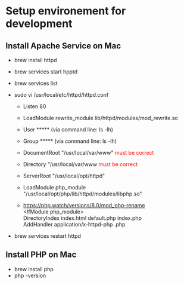 # Setup environement for development

## Install Apache Service on Mac
-   brew install httpd
-   brew services start hpptd
-   brew services list
-   sudo vi /usr/local/etc/httpd/httpd.conf
    - Listen 80
    - LoadModule rewrite_module lib/httpd/modules/mod_rewrite.so
    - User ***** (via command line: ls -lh)
    - Group ***** (via command line: ls -lh)
    - DocumentRoot "/usr/local/var/www"  <span style="color:red">must be correct</span> 
    - Directory "/usr/local/var/www    <span style="color:red">must be correct</span> 
    - ServerRoot "/usr/local/opt/httpd"
    - LoadModule php_module "/usr/local/opt/php/lib/httpd/modules/libphp.so"

    - https://php.watch/versions/8.0/mod_php-rename    
        \<IfModule php_module\> \
        DirectoryIndex index.html default.php index.php \
        AddHandler application/x-httpd-php .php

-   brew services restart httpd     


## Install PHP on Mac
- brew install php
- php -version
  

